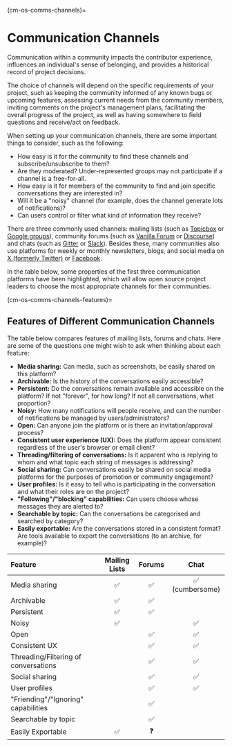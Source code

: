 (cm-os-comms-channels)=
# Communication Channels

Communication within a community impacts the contributor experience, influences an individual's sense of belonging, and provides a historical record of project decisions.

The choice of channels will depend on the specific requirements of your project, such as keeping the community informed of any known bugs or upcoming features, assessing current needs from the community members, inviting comments on the project's management plans, facilitating the overall progress of the project, as well as having somewhere to field questions and receive/act on feedback.

When setting up your communication channels, there are some important things to consider, such as the following:

* How easy is it for the community to find these channels and subscribe/unsubscribe to them?
* Are they moderated? Under-represented groups may not participate if a channel is a free-for-all.
* How easy is it for members of the community to find and join specific conversations they are interested in?
* Will it be a "noisy" channel (for example, does the channel generate lots of notifications)?
* Can users control or filter what kind of information they receive?

There are three commonly used channels: mailing lists (such as [Topicbox](https://www.topicbox.com/) or [Google groups](https://support.google.com/mail/thread/14635045?hl=en)), community forums (such as [Vanilla Forum](https://vanillaforums.com/en/software/) or [Discourse](https://www.discourse.org/)) and chats (such as [Gitter](https://gitter.im/) or [Slack](https://app.slack.com/signin)).
Besides these, many communities also use platforms for weekly or monthly newsletters, blogs, and social media on [X (formerly Twitter)](https://x.com/) or [Facebook](https://www.facebook.com/).

In the table below, some properties of the first three communication platforms have been highlighted, which will allow open source project leaders to choose the most appropriate channels for their communities.

(cm-os-comms-channels-features)=
## Features of Different Communication Channels

The table below compares features of mailing lists, forums and chats.
Here are some of the questions one might wish to ask when thinking about each feature:

- **Media sharing:** Can media, such as screenshots, be easily shared on this platform?
- **Archivable:** Is the history of the conversations easily accessible?
- **Persistent:** Do the conversations remain available and accessible on the platform? If not "forever", for how long? If not all conversations, what proportion?
- **Noisy:** How many notifications will people receive, and can the number of notifications be managed by users/administrators?
- **Open:** Can anyone join the platform or is there an invitation/approval process?
- **Consistent user experience (UX):** Does the platform appear consistent regardless of the user's browser or email client?
- **Threading/filtering of conversations:** Is it apparent who is replying to whom and what topic each string of messages is addressing?
- **Social sharing:** Can conversations easily be shared on social media platforms for the purposes of promotion or community engagement?
- **User profiles:** Is it easy to tell who is participating in the conversation and what their roles are on the project?
- **"Following"/"blocking" capabilities:** Can users choose whose messages they are alerted to?
- **Searchable by topic:** Can the conversations be categorised and searched by category?
- **Easily exportable:** Are the conversations stored in a consistent format? Are tools available to export the conversations (to an archive, for example)?

| Feature | Mailing Lists | Forums | Chat |
| :--- | :---: | :---: | :---: |
| Media sharing | ✅ | ✅ | ✅ (cumbersome) |
| Archivable | ✅ | ✅ | |
| Persistent | ✅ | ✅ | |
| Noisy | ✅ | | ✅ |
| Open | | ✅ | ✅ |
| Consistent UX | | ✅ | ✅ |
| Threading/Filtering of conversations | | ✅ | ✅ |
| Social sharing | | ✅ | ✅ |
| User profiles | | ✅ | ✅ |
| "Friending"/"Ignoring" capabilities | | ✅ | |
| Searchable by topic | | ✅ | |
| Easily Exportable | ✅ | ❓ | |
